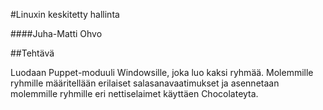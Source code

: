 #Linuxin keskitetty hallinta

####Juha-Matti Ohvo

##Tehtävä

Luodaan Puppet-moduuli Windowsille, joka luo kaksi ryhmää. Molemmille ryhmille määritellään erilaiset salasanavaatimukset ja asennetaan molemmille ryhmille eri nettiselaimet käyttäen Chocolateyta.
